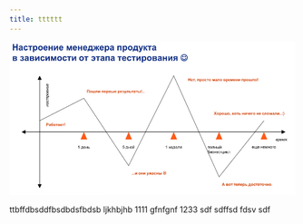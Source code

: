 ```yaml
---
title: tttttt
---
```

![ALT TEXT FOR IMAGE](2986d00dfc5741ddb09222ba00123072.png "THI IS MY TITILE FOR IMAGE")

ttbffdbsddfbsdbdsfbdsb
ljkhbjhb 1111 gfnfgnf 1233 sdf sdffsd fdsv sdf